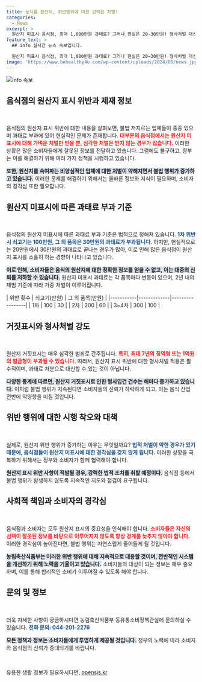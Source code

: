 ```yaml
---
title: 농식품 원산지, 위반행위에 대한 강력한 처벌!
categories:
  - News
excerpt: >
  원산지 미표시 음식점, 최대 1,000만원 과태료? 그러나 현실은 20~30만원! 형사처벌 대신 과태료로 처벌이 완화되고 있어 불법이 조장되고 있는 상황. 시민 참여가 절실하다!
feature_text: >
  ## info 실시간 뉴스 속보입니다.

  원산지 미표시 음식점, 최대 1,000만원 과태료? 그러나 현실은 20~30만원! 형사처벌 대신 과태료로 처벌이 완화되고 있어 불법이 조장되고 있는 상황. 시민 참여가 절실하다!
image: 'https://www.behealthy4u.com/wp-content/uploads/2024/06/news.jpg'
---
```


<p><img src="https://www.behealthy4u.com/wp-content/uploads/2024/06/news.jpg" alt="info 속보" /></p>

<h2 data-ke-size="size26">음식점의 원산지 표시 위반과 제재 정보</h2>

<p data-ke-size="size16">&nbsp;</p> 

<p>음식점의 원산지 표시 위반에 대한 내용을 살펴보면, 불법 저지르는 업체들이 종종 있으며 과태료 부과에 있어 현실적인 문제가 존재합니다. <b><span style="color: #ee2323;">대부분의 음식점에서는 원산지 미표시에 대해 가벼운 처벌만 받을 뿐, 심각한 처벌은 받지 않는 경우가 많습니다.</span></b> 이러한 상황은 많은 소비자들에게 잘못된 정보를 전달하고 있습니다. 그럼에도 불구하고, 정부는 이를 해결하기 위해 여러 가지 정책을 시행하고 있습니다.</p>

<p><b><span style="background-color: #21538527;">또한, 원산지를 속여파는 비양심적인 업체에 대한 처벌이 약해지면서 불법 행위가 증가하고 있습니다.</span></b> 이러한 문제를 해결하기 위해서는 올바른 정보와 지식이 필요하며, 소비자의 경각심 또한 필요합니다.</p>

<h2 data-ke-size="size26">원산지 미표시에 따른 과태료 부과 기준</h2>

<p data-ke-size="size16">&nbsp;</p>

<p>음식점의 원산지 미표시에 따른 과태료 부과 기준은 법적으로 정해져 있습니다. <b><span style="color: #1a5490;">1차 위반 시 쇠고기는 100만원, 그 외 품목은 30만원의 과태료가 부과됩니다.</span></b> 하지만, 현실적으로는 20만원에서 30만원의 과태료로 끝나는 경우가 많아, 이로 인해 많은 음식점이 원산지 표시를 소홀히 하는 경향이 나타나고 있습니다.</p>

<p><b><span style="background-color: #21538527;">이로 인해, 소비자들은 음식의 원산지에 대한 정확한 정보를 얻을 수 없고, 이는 대중의 신뢰를 저하할 수 있습니다.</span></b> 원산지 미표시 과태료는 각 품목마다 변동이 있으며, 2년 내의 재범 기준에 따라 가중 처벌이 이루어집니다.</p>

<p>| 위반 횟수 | 쇠고기(만원) | 그 외 품목(만원) |
|-----------|-------------|-----------------|
| 1차      | 100         | 30              |
| 2차      | 200         | 60              |
| 3~4차     | 300         | 100             |</p>

<h2 data-ke-size="size26">거짓표시와 형사처벌 강도</h2>

<p data-ke-size="size16">&nbsp;</p>

<p>원산지 거짓표시는 매우 심각한 범죄로 간주됩니다. <b><span style="color: #ee2323;">특히, 최대 7년의 징역형 또는 1억원의 벌금형이 부과될 수 있습니다.</span></b> 따라서, 원산지 표시 위반에 대한 형사처벌 적용은 필수적이며, 과태료 처분으로 대신할 수 있는 것이 아닙니다.</p>

<p><b><span style="background-color: #21538527;">다양한 통계에 따르면, 원산지 거짓표시로 인한 형사입건 건수는 해마다 증가하고 있습니다.</span></b> 이처럼 불법 행위가 지속된다면 소비자들의 신뢰가 하락하게 되고, 이는 음식 산업 전반에 악영향을 미칠 것입니다.</p>

<h2 data-ke-size="size26">위반 행위에 대한 시행 착오와 대책</h2>

<p data-ke-size="size16">&nbsp;</p>

<p>실제로, 원산지 위반 행위가 증가하는 이유는 무엇일까요? <b><span style="color: #1a5490;">법적 처벌이 약한 경우가 있기 때문에, 음식점들이 원산지 미표시에 대한 경각심을 갖지 않게 됩니다.</span></b> 이러한 상황을 극복하기 위해서는 정부와 소비자가 함께 협력해야 합니다.</p>

<p><b><span style="background-color: #21538527;">원산지 표시 위반 사항이 적발될 경우, 강력한 법적 조치를 취할 예정이다.</span></b> 음식점 등에서 불법 행위가 발생하지 않도록 지속적인 지도와 점검이 요구됩니다. </p>

<h2 data-ke-size="size26">사회적 책임과 소비자의 경각심</h2>

<p data-ke-size="size16">&nbsp;</p>

<p>음식점과 소비자는 모두 원산지 표시의 중요성을 인식해야 합니다. <b><span style="color: #ee2323;">소비자들은 자신의 선택이 잘못된 정보를 바탕으로 이루어지지 않도록 항상 경계를 늦추지 않아야 합니다.</span></b> 이러한 경각심이 높아진다면, 불법 행위는 자연스럽게 줄어들게 될 것입니다.</p>

<p><b><span style="background-color: #21538527;">농림축산식품부는 이러한 위반 행위에 대해 지속적으로 대응할 것이며, 전반적인 시스템을 개선하기 위해 노력을 기울이고 있습니다.</span></b> 소비자들의 대상이 되는 정보는 매우 중요하며, 이를 통해 합리적인 소비가 이루어질 수 있도록 해야 합니다.</p>

<h2 data-ke-size="size26">문의 및 정보</h2>

<p data-ke-size="size16">&nbsp;</p>

<p>더욱 자세한 사항이 궁금하시다면 농림축산식품부 동유통소비정책관실에 문의하실 수 있습니다. <b><span style="color: #1a5490;">전화 문의: 044-201-2276</span></b></p>

<p><b><span style="background-color: #21538527;">모든 정책과 정보는 소비자들에게 투명하게 제공될 것입니다.</span></b> 정부의 노력에 따라 소비자와 음식점의 신뢰가 증대되기를 바랍니다.</p>

<p data-ke-size="size16">&nbsp;</p>
유용한 생활 정보가 필요하시다면, <a href="https://opensis.kr" rel="dofollow">opensis.kr</a>


